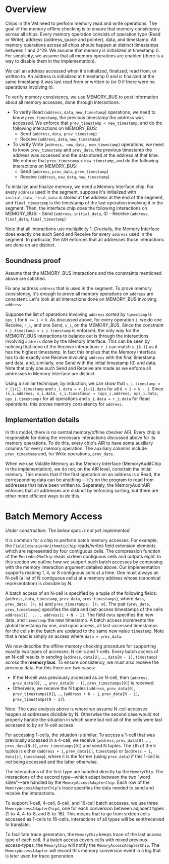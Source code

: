 # Overview

Chips in the VM need to perform memory read and write operations. The goal of the memory offline checking is to ensure that memory consistency across all chips. Every memory operation consists of operation type (Read or Write), address (address_space and pointer), data, and timestamp. All memory operations across all chips should happen at distinct timestamps between 1 and 2^29. We assume that memory is initialized at timestamp 0. For simplicity, we assume that all memory operations are enabled (there is a way to disable them in the implementation).

We call an address accessed when it's initialized, finalized, read from, or written to. An address is initialized at timestamp 0 and is finalized at the same timestamp it was last read from or written to (or 0 if there were no operations involving it).

To verify memory consistency, we use MEMORY_BUS to post information about all memory accesses, done through interactions.
- To verify Read (`address`, `data`, `new_timestamp`) operations, we need to know `prev_timestamp`, the previous timestamp the address was accessed. We enforce that `prev_timestamp < new_timestamp`, and do the following interactions on MEMORY_BUS:
    - Send (`address`, `data`, `prev_timestamp`)
    - Receive (`address`, `data`, `new_timestamp`)
- To verify Write (`address, new_data, new_timestamp`) operations, we need to know `prev_timestamp` and `prev_data`, the previous timestamp the address was accessed and the data stored at the address at that time. We enforce that `prev_timestamp` < `new_timestamp`, and do the following interactions on MEMORY_BUS:
    - Send (`address`, `prev_data`, `prev_timestamp`)
    - Receive (`address`, `new_data`, `new_timestamp`)

To initialize and finalize memory, we need a Memory Interface chip. For every `address` used in the segment, suppose it's initialized with `initial_data`, `final_data` is stored at the address at the end of the segment, and `final_timestamp` is the timestamp of the last operation involving it in the segment. Then, the interface chip does the following interactions on MEMORY_BUS:
    - Send (`address`, `initial_data`, 0)
    - Receive (`address`, `final_data`, `final_timestamp`)

Note that all interactions use multiplicity 1. Crucially, the Memory Interface does exactly one such Send and Receive for every `address` used in the segment. In particular, the AIR enforces that all addresses those interactions are done on are distinct.

## Soundness proof
Assume that the MEMORY_BUS interactions and the constraints mentioned above are satisfied.

Fix any address `address` that is used in the segment. To prove memory consistency, it's enough to prove all memory operations on `address` are consistent. Let's look at all interactions done on MEMORY_BUS involving `address`.

Suppose the list of operations involving `address` *sorted* by `timestamp` is `ops_i` for `0 <= i < k`. As discussed above, for every operation `i`, we do one Receive, `r_i`, and one Send, `s_i`, on the MEMORY_BUS. Since the constraint `r_i.timestamp < s_i.timestamp` is enforced, the only way for the MEMORY_BUS interactions to balance out is through the interactions involving `address` done by the Memory Interface. This can be seen by noticing that none of the Receive interactions `r_i` can match `s_{k-1}` as it has the highest timestamp. In fact this implies that the Memory Interface has to do exactly one Receive involving `address` with the final timestamp and data, and, similarly, one Send with the initial timestamp (0) and data. Note that only one such Send and Receive are made as we enforce all addresses in Memory Interface are distinct.

Using a similar technique, by induction, we can show that `s_i.timestamp = r_{i+1}.timestamp` and `s_i.data = r_{i+1}.data` for all `0 < i < k - 1`. Since `(s_i.address, s_i.data, s_i.timestamp) = (ops_i.address, ops_i.data, ops_i.timestamp)` for all operations and `s_i.data = r_i.data` for Read operations, this proves memory consistency for `address`.

## Implementation details
In this model, there is no central memory/offline checker AIR. Every chip is responsible for doing the necessary interactions discussed above for its memory operations. To do this, every chip's AIR  to have some auxiliary columns for every memory operation. The auxiliary columns include `prev_timestamp` and, for Write operations, `prev_data`.

When we use Volatile Memory as the Memory Interface (MemoryAuditChip in the implementation), we do not, on the AIR level, constrain the initial memory. This means that if the first operation on an address is a Read, the corresponding data can be anything -- it's on the program to read from addresses that have been written to. Separately, the MemoryAuditAIR enforces that all addresses are distinct by enforcing sorting, but there are other more efficient ways to do this.

# Batch Memory Access

*Under construction: The below spec is not yet implemented.*

It is common for a chip to perform batch memory accesses. For example, the `FieldExtensionArithmeticChip` reads/writes
field extension elements which are represented by four contiguous cells.
The compression function of the `Posiedon2VmChip` reads sixteen contiguous cells and outputs eight. In this section we
outline how we support such batch accesses by composing with the memory interaction argument detailed above.
Our implementation supports reading 1, 4, or 8 contiguous cells at a time. One must always an N-cell (a list of N
contiguous cells) at a memory address whose (canonical representation) is divisible by N.

A batch access of an N-cell is specified by a tuple of the following
fields: (`address`, `data`, `timestamp`, `prev_data`, `prev_timestamps`),
where `data, prev_data: [F; N]` and `prev_timestamps: [F; N]`. The pair (`prev_data`, `prev_timestamps`) specifies the
data and last-access timestamps
of the cells `address[i], ..., address[i + N - 1]`. The field `data` specifies the new data, and `timestamp` the new
timestamp.
A batch access increments the global timestamp by one, and upon access, all last-accessed timestamps for the cells in
the batch are updated to the same new value `timestamp`.
Note that a read is simply an access where `data = prev_data`.

We now describe the offline memory checking procedure for supporting exactly two types of accesses: N-cells and 1-cells.
Every batch access of an N-cell results in sending (`address`, `data[0]`, ..., `data[N - 1]`, `timestamp`) across the
**memory bus**. To ensure consistency, we must also receive the previous data. For this there are two cases:

- If the N-cell was previously accessed as an N-cell,
  then (`address`, `prev_data[0]`, ..., `prev_data[N - 1]`, `prev_timestamps[0]`) is received.
- Otherwise, we receive the N
  tuples (`address`, `prev_data[0]`, `prev_timestamps[0]`), ..., (`address + N - 1`, `prev_data[N - 1]`, `prev_timestamps[N - 1]`).

Note: The case analysis above is where we assume N-cell accesses happen at addresses divisible by N. Otherwise the
second
case would not properly handle the situation in which some but not all of the cells were last accessed to by an N-cell
access.

For accessing 1-cells, the situation is similar. To access a 1-cell that was previously accessed in a 4-cell, we receive
(`address`, `prev_data[0]`, ..., `prev_data[N-1]`, `prev_timestamps[0]`) and send N tuples. The `i`th of the `N` tuples
is either (`address + i`, `prev_data[i]`, `timestamp`) or (`address + i`, `data[i]`, `timestamp`), where it is
the former (using `prev_data`) if this 1-cell is not being accessed and the latter otherwise.

The interactions of the first type are handled directly by the `MemoryChip`. The interactions of the second type—which
adapt between the two "word sizes"—are handled by the `MemoryAccessAdapterChip`. Each row of
the `MemoryAccessAdapterChip`'s trace specifies the data needed to send and receive the interactions.

To support 1-cell, 4-cell, 8-cell, and 16-cell batch accesses, we use three `MemoryAccessAdapterChip`s, one for each
conversion between adjacent types (1-to-4, 4-to-8, and 8-to-16). This means that to go from sixteen cells accessed as
1-cells to 16-cells, interactions of all types will be sent/received to translate.

To facilitate trace generation, the `MemoryChip` keeps trace of the last access type of each cell. If a batch access
covers cells with mixed previous-access-types, the `MemoryChip` will notify the `MemoryAccessAdapterChip`. The
`MemoryAccessAdapter` will record this memory conversion event in a log that is later used for trace generation.